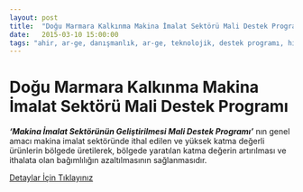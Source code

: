 ```yaml
---
layout: post
title:  "Doğu Marmara Kalkınma Makina İmalat Sektörü Mali Destek Programı"
date:   2015-03-10 15:00:00
tags: "ahir, ar-ge, danışmanlık, ar-ge, teknolojik, destek programı, hibe, proje, doğu marrmara, kalkınma ajansı, makina, imalat, sektörü, mali destek, programı"
---
```


# Doğu Marmara Kalkınma Makina İmalat Sektörü Mali Destek Programı


***‘Makina İmalat Sektörünün Geliştirilmesi Mali Destek Programı’*** nın genel 
amacı makina imalat sektöründe ithal edilen ve yüksek katma değerli ürünlerin 
bölgede üretilerek, bölgede yaratılan katma değerin artırılması ve ithalata olan 
bağımlılığın azaltılmasının sağlanmasıdır.

[Detaylar İçin Tıklayınız](/assets/files/2015-marka.pdf)


